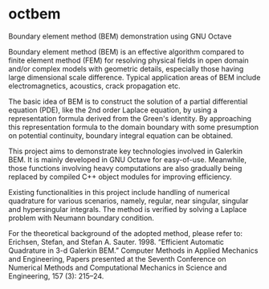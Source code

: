 # octbem
Boundary element method (BEM) demonstration using GNU Octave

Boundary element method (BEM) is an effective algorithm compared to finite element method (FEM) for resolving physical fields in open domain and/or complex models with geometric details, especially those having large dimensional scale difference. Typical application areas of BEM include electromagnetics, acoustics, crack propagation etc.

The basic idea of BEM is to construct the solution of a partial differential equation (PDE), like the 2nd order Laplace equation, by using a representation formula derived from the Green's identity. By approaching this representation formula to the domain boundary with some presumption on potential continuity, boundary integral equation can be obtained.

This project aims to demonstrate key technologies involved in Galerkin BEM. It is mainly developed in GNU Octave for easy-of-use. Meanwhile, those functions involving heavy computations are also gradually being replaced by compiled C++ object modules for improving efficiency. 

Existing functionalities in this project include handling of numerical quadrature for various scenarios, namely, regular, near singular, singular and hypersingular integrals. The method is verified by solving a Laplace problem with Neumann boundary condition.

For the theoretical background of the adopted method, please refer to: Erichsen, Stefan, and Stefan A. Sauter. 1998. “Efficient Automatic Quadrature in 3-d Galerkin BEM.” Computer Methods in Applied Mechanics and Engineering, Papers presented at the Seventh Conference on Numerical Methods and Computational Mechanics in Science and Engineering, 157 (3): 215–24.



